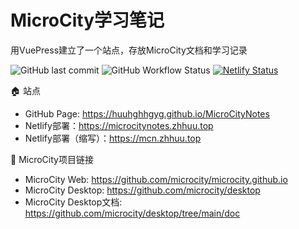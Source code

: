 # MicroCity学习笔记
用VuePress建立了一个站点，存放MicroCity文档和学习记录

![GitHub last commit](https://img.shields.io/github/last-commit/huuhghhgyg/MicroCityNotes) ![GitHub Workflow Status](https://img.shields.io/github/actions/workflow/status/huuhghhgyg/MicroCityNotes/DeployPage.yml?branch=main) [![Netlify Status](https://api.netlify.com/api/v1/badges/fe05238c-93ee-44db-84cf-7f805d43520a/deploy-status)](https://app.netlify.com/sites/microcitynotes/deploys)

🏠 站点
- GitHub Page: https://huuhghhgyg.github.io/MicroCityNotes
- Netlify部署：https://microcitynotes.zhhuu.top
- Netlify部署（缩写）：https://mcn.zhhuu.top

🔗 MicroCity项目链接
- MicroCity Web: https://github.com/microcity/microcity.github.io
- MicroCity Desktop: https://github.com/microcity/desktop
- MicroCity Desktop文档: https://github.com/microcity/desktop/tree/main/doc